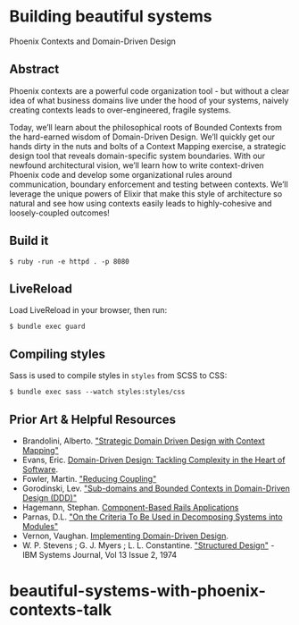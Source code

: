 # Building beautiful systems

Phoenix Contexts and Domain-Driven Design

## Abstract

Phoenix contexts are a powerful code organization tool - but without a clear idea of what business domains live under the hood of your systems, naively creating contexts leads to over-engineered, fragile systems.

Today, we’ll learn about the philosophical roots of Bounded Contexts from the hard-earned wisdom of Domain-Driven Design. We’ll quickly get our hands dirty in the nuts and bolts of a Context Mapping exercise, a strategic design tool that reveals domain-specific system boundaries. With our newfound architectural vision, we’ll learn how to write context-driven Phoenix code and develop some organizational rules around communication, boundary enforcement and testing between contexts. We’ll leverage the unique powers of Elixir that make this style of architecture so natural and see how using contexts easily leads to highly-cohesive and loosely-coupled outcomes!

## Build it

    $ ruby -run -e httpd . -p 8080

## LiveReload

Load LiveReload in your browser, then run:

    $ bundle exec guard

## Compiling styles

Sass is used to compile styles in `styles` from SCSS to CSS:

    $ bundle exec sass --watch styles:styles/css

## Prior Art & Helpful Resources

* Brandolini, Alberto. ["Strategic Domain Driven Design with Context Mapping"](https://www.infoq.com/articles/ddd-contextmapping)
* Evans, Eric. [Domain-Driven Design: Tackling Complexity in the Heart of Software](https://www.amazon.com/Domain-Driven-Design-Tackling-Complexity-Software/dp/0321125215).
* Fowler, Martin. ["Reducing Coupling"](https://martinfowler.com/ieeeSoftware/coupling.pdf)
* Gorodinski, Lev. ["Sub-domains and Bounded Contexts in Domain-Driven Design (DDD)"](http://gorodinski.com/blog/2013/04/29/sub-domains-and-bounded-contexts-in-domain-driven-design-ddd/)
* Hagemann, Stephan. [Component-Based Rails Applications](https://leanpub.com/cbra)
* Parnas, D.L. ["On the Criteria To Be Used in Decomposing Systems into Modules"](http://www.cs.umd.edu/class/spring2003/cmsc838p/Design/criteria.pdf)
* Vernon, Vaughan. [Implementing Domain-Driven Design](https://www.amazon.com/Implementing-Domain-Driven-Design-Vaughn-Vernon/dp/0321834577).
* W. P. Stevens ; G. J. Myers ; L. L. Constantine. ["Structured Design"](http://ieeexplore.ieee.org/document/5388187/) - IBM Systems Journal, Vol 13 Issue 2, 1974
# beautiful-systems-with-phoenix-contexts-talk
